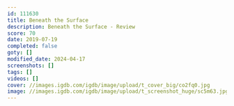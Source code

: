 ```yaml
---
id: 111630
title: Beneath the Surface
description: Beneath the Surface - Review
score: 70
date: 2019-07-19
completed: false
goty: []
modified_date: 2024-04-17
screenshots: []
tags: []
videos: []
cover: //images.igdb.com/igdb/image/upload/t_cover_big/co2fq0.jpg
image: //images.igdb.com/igdb/image/upload/t_screenshot_huge/sc5m63.jpg
---
```

